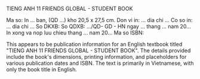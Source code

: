 TIENG ANH 11 FRIENDS GLOBAL - STUDENT BOOK

Ma so:
In ... ban, (QD ...) kho 20,5 x 27,5 cm.
Don vi in: ... dia chi ...
Co so in: ... dia chi ...
So DKXB:
So QDXB: .../QD- GD - HN ngay ... thang ... nam 20...
In xong va nop luu chieu thang ... nam 20...
Ma so ISBN:

This appears to be publication information for an English textbook titled "TIENG ANH 11 FRIENDS GLOBAL - STUDENT BOOK". The details provided include the book's dimensions, printing information, and placeholders for various publication dates and ISBN. The text is primarily in Vietnamese, with only the book title in English.